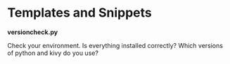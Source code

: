 # Templates and Snippets

**versioncheck.py**

Check your environment. Is everything installed correctly? Which versions of python and kivy do you use?
